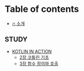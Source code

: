 # Table of contents

* [🔥 소개](README.md)

## STUDY

* [KOTLIN IN ACTION](study/kotlin-in-action.md)
  * [2장 코틀린 기초](study/kotlin-in-action/2.md)
  * [3장 함수 정의와 호출](study/kotlin-in-action/3.md)
